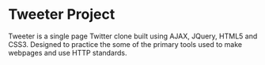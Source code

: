 # Tweeter Project

Tweeter is a single page Twitter clone built using AJAX, JQuery, HTML5 and CSS3. Designed to practice the some of the primary tools used to make webpages and use HTTP standards.
